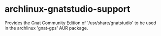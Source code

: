 # archlinux-gnatstudio-support

Provides the Gnat Community Edition of '/usr/share/gnatstudio' to be used in the archlinux 'gnat-gps' AUR package.
